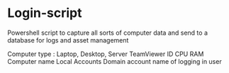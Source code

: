 # Login-script
Powershell script to capture all sorts of computer data and send to a database for logs and asset management

Computer type : Laptop, Desktop, Server
TeamViewer ID
CPU
RAM
Computer name
Local Accounts
Domain account name of logging in user

